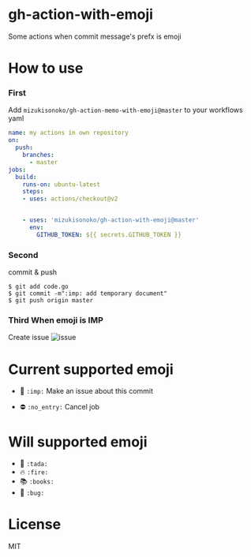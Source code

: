 # gh-action-with-emoji

Some actions when commit message's prefx is emoji

# How to use  
  
### First  
Add `mizukisonoko/gh-action-memo-with-emoji@master` to your workflows yaml  

```yml
name: my actions in own repository
on:
  push:
    branches:
      - master
jobs:
  build:
    runs-on: ubuntu-latest
    steps:
    - uses: actions/checkout@v2


    - uses: 'mizukisonoko/gh-action-with-emoji@master'
      env:
        GITHUB_TOKEN: ${{ secrets.GITHUB_TOKEN }}

```

### Second  
  
commit & push  

```shell
$ git add code.go
$ git commit -m":imp: add temporary document"
$ git push origin master
```

### Third When emoji is IMP

Create issue
![issue](https://raw.githubusercontent.com/MizukiSonoko/gh-action-with-emoji/master/images/img.png)

# Current supported emoji
- :imp: `:imp:`
Make an issue about this commit

- :no_entry: `:no_entry:`
Cancel job

# Will supported emoji
- :tada: `:tada:`
- :fire: `:fire:`
- :books: `:books:`
- :bug: `:bug:`

# License

MIT